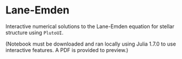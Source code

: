 # Lane-Emden
Interactive numerical solutions to the Lane-Emden equation for stellar structure using `PlutoUI`.

(Notebook must be downloaded and ran locally using Julia 1.7.0 to use interactive features. A PDF is provided to preview.)
